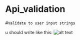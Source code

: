 # Api_validation

#`Validate to user input strings `

u should write like this:
![alt text](https://github.com/[username]/https://github.com/phoenixZ123/Api_validation.git/C:\Users\Dell\Pictures\Screenshots/true.png?raw=true)
